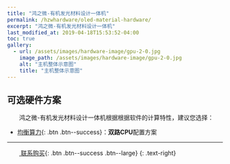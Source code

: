 ```yaml
---
title: "鸿之微-有机发光材料设计一体机"
permalink: /hzwhardware/oled-material-hardware/
excerpt: "鸿之微-有机发光材料设计一体机"
last_modified_at: 2019-04-18T15:53:52-04:00
toc: true
gallery:
  - url: /assets/images/hardware-image/gpu-2-0.jpg
    image_path: /assets/images/hardware-image/gpu-2-0.jpg
    alt: "主机整体示意图"
    title: "主机整体示意图"
---
```


## 可选硬件方案
&emsp;&emsp;鸿之微-有机发光材料设计一体机根据根据软件的计算特性，建议您选择：
- [均衡算力](/hzwhardware/hardware-2cpu/){: .btn .btn--success}：**双路CPU**配置方案

---

&emsp;&emsp;[<i class="fas fa-shopping-cart"></i> 联系购买](){: .btn .btn--success .btn--large}
{: .text-right}
